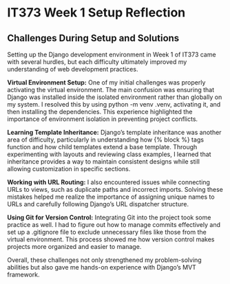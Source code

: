 # IT373 Week 1 Setup Reflection
## Challenges During Setup and Solutions

Setting up the Django development environment in Week 1 of IT373 came with several hurdles, but each difficulty ultimately improved my understanding of web development practices.

**Virtual Environment Setup:**
One of my initial challenges was properly activating the virtual environment. The main confusion was ensuring that Django was installed inside the isolated environment rather than globally on my system. I resolved this by using python -m venv .venv, activating it, and then installing the dependencies. This experience highlighted the importance of environment isolation in preventing project conflicts.

**Learning Template Inheritance:**
Django’s template inheritance was another area of difficulty, particularly in understanding how {% block %} tags function and how child templates extend a base template. Through experimenting with layouts and reviewing class examples, I learned that inheritance provides a way to maintain consistent designs while still allowing customization in specific sections.

**Working with URL Routing:**
I also encountered issues while connecting URLs to views, such as duplicate paths and incorrect imports. Solving these mistakes helped me realize the importance of assigning unique names to URLs and carefully following Django’s URL dispatcher structure.

**Using Git for Version Control:**
Integrating Git into the project took some practice as well. I had to figure out how to manage commits effectively and set up a .gitignore file to exclude unnecessary files like those from the virtual environment. This process showed me how version control makes projects more organized and easier to manage.

Overall, these challenges not only strengthened my problem-solving abilities but also gave me hands-on experience with Django’s MVT framework.